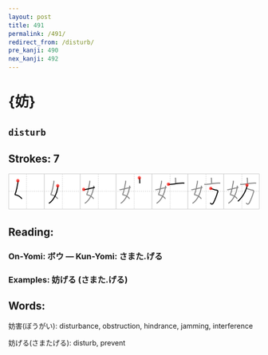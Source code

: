 ```yaml
---
layout: post
title: 491
permalink: /491/
redirect_from: /disturb/
pre_kanji: 490
nex_kanji: 492
---
```


# {妨}

## `disturb`

## Strokes: 7

<div class="stroke"><img src="../images/E5A6A8.png" /></div>

## Reading:

### On-Yomi: ボウ &mdash; Kun-Yomi: さまた.げる

### Examples: 妨げる (さまた.げる)

## Words:

妨害(ぼうがい): disturbance, obstruction, hindrance, jamming, interference

妨げる(さまたげる): disturb, prevent
